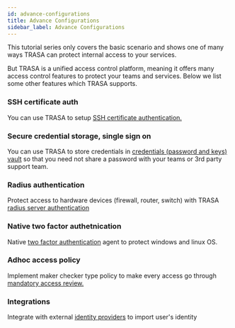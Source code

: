 ```yaml
---
id: advance-configurations
title: Advance Configurations
sidebar_label: Advance Configurations
---
```


This tutorial series only covers the basic scenario and shows one of many ways TRASA can protect internal access to your services.

But TRASA is a unified access control platform, meaning it offers many access control features to protect your teams and services. Below we list some other features which TRASA supports.

### SSH certificate auth

You can use TRASA to setup [SSH certificate authentication.](../services/ssh/ssh.md#ssh-certificates)

### Secure credential storage, single sign on

You can use TRASA to store credentials in [credentials (password and keys) vault](../providers/vault/tsxvault.md) so that you need not share a password with your teams or 3rd party support team.

### Radius authentication

Protect access to hardware devices (firewall, router, switch) with TRASA [radius server authentication](../services/radius/radius.md)

### Native two factor authetnication

Native [two factor authentication](../native-tfa/index.md) agent to protect windows and linux OS.

### Adhoc access policy

Implement maker checker type policy to make every access go through [mandatory access review.](../policies/adhoc.md)

### Integrations

Integrate with external [identity providers](../providers/providers.md) to import user's identity
